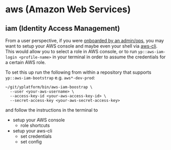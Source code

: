 # aws (Amazon Web Services)

## iam (Identity Access Management)

From a user perspective, if you were [onboarded by an admin/ops](aws-iam.md),
you may want to setup your AWS console and maybe even your shell via [aws-cli](https://github.com/aws/aws-cli/).
This would allow you to select a role in AWS console,
or to run `yp::aws-iam-login <profile-name>` in your terminal
in order to assume the credentials for a certain AWS role.

To set this up run the following from within
a repository that supports `yp::aws-iam-bootstrap` e.g. `aws*-dev-prod`:

```
~/git/yplatform/bin/aws-iam-boostrap \
  --user <your-aws-username> \
  --access-key-id <your-aws-access-key-id> \
  --secret-access-key <your-aws-secret-access-key>
```

and follow the instructions in the terminal to

* setup your AWS console
  * role shortcuts
* setup your aws-cli
  * set credentials
  * set config
